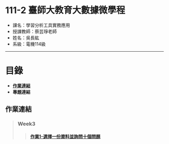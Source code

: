 # 111-2 臺師大教育大數據微學程
- 課名：學習分析工具實務應用
- 授課教師：蔡芸琤老師
- 姓名：吳長紘
- 系級：電機114級
***
# 目錄  

+ [**作業連結**](https://github.com/ChangHungWu/LAT/blob/main/README.md#%E4%BD%9C%E6%A5%AD%E9%80%A3%E7%B5%90)
+ **專題連結**

## 作業連結
> ### Week3
>> #### [作業1-選擇一份資料並詢問十個問題](https://github.com/ChangHungWu/LAT/blob/main/%E9%AB%98%E7%AD%89%E6%95%99%E8%82%B2%E6%B7%B1%E8%80%95%E8%A8%88%E7%95%AB%E6%A0%B8%E5%AE%9A%E7%B6%93%E8%B2%BBHW1.ipynb)
>> 
